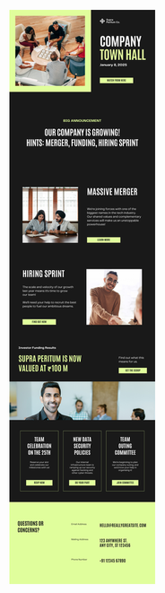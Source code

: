 ![template](https://raw.githubusercontent.com/ShriIraCatalog/resources-two/refs/heads/master/2025/04/20/20250420164833.png)
